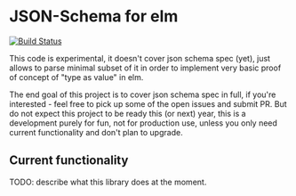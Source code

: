 # JSON-Schema for elm

[![Build Status](https://travis-ci.org/1602/elm-json-schema.svg?branch=master)](https://travis-ci.org/1602/elm-json-schema)

This code is experimental, it doesn't cover json schema spec (yet), just allows to parse minimal subset of it in order to implement very basic proof of concept of "type as value" in elm.

The end goal of this project is to cover json schema spec in full, if you're interested - feel free to pick up some of the open issues and submit PR. But do not expect this project to be ready this (or next) year, this is a development purely for fun, not for production use, unless you only need current functionality and don't plan to upgrade.

## Current functionality

TODO: describe what this library does at the moment.
